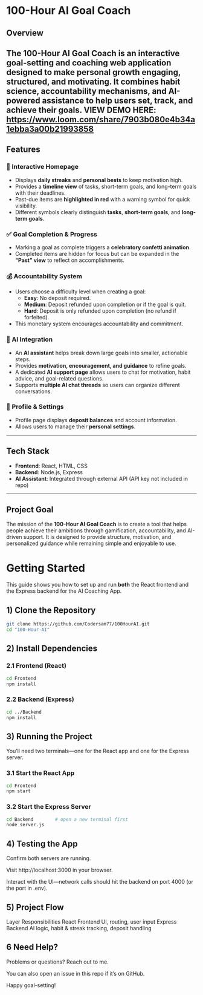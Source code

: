 # 100-Hour AI Goal Coach

## Overview
The **100-Hour AI Goal Coach** is an interactive goal-setting and coaching web application designed to make personal growth engaging, structured, and motivating. It combines habit science, accountability mechanisms, and AI-powered assistance to help users set, track, and achieve their goals.
VIEW DEMO HERE: https://www.loom.com/share/7903b080e4b34a1ebba3a00b21993858
---

## Features

### 🎯 Interactive Homepage
- Displays **daily streaks** and **personal bests** to keep motivation high.  
- Provides a **timeline view** of tasks, short-term goals, and long-term goals with their deadlines.  
- Past-due items are **highlighted in red** with a warning symbol for quick visibility.  
- Different symbols clearly distinguish **tasks**, **short-term goals**, and **long-term goals**.  

### ✅ Goal Completion & Progress
- Marking a goal as complete triggers a **celebratory confetti animation**.  
- Completed items are hidden for focus but can be expanded in the **“Past” view** to reflect on accomplishments.  

### 💰 Accountability System
- Users choose a difficulty level when creating a goal:  
  - **Easy**: No deposit required.  
  - **Medium**: Deposit refunded upon completion or if the goal is quit.  
  - **Hard**: Deposit is only refunded upon completion (no refund if forfeited).  
- This monetary system encourages accountability and commitment.  

### 🤖 AI Integration
- An **AI assistant** helps break down large goals into smaller, actionable steps.  
- Provides **motivation, encouragement, and guidance** to refine goals.  
- A dedicated **AI support page** allows users to chat for motivation, habit advice, and goal-related questions.  
- Supports **multiple AI chat threads** so users can organize different conversations.  

### 👤 Profile & Settings
- Profile page displays **deposit balances** and account information.  
- Allows users to manage their **personal settings**.  

---

## Tech Stack
- **Frontend**: React, HTML, CSS  
- **Backend**: Node.js, Express  
- **AI Assistant**: Integrated through external API (API key not included in repo)  

---

## Project Goal
The mission of the **100-Hour AI Goal Coach** is to create a tool that helps people achieve their ambitions through gamification, accountability, and AI-driven support. It is designed to provide structure, motivation, and personalized guidance while remaining simple and enjoyable to use.

# Getting Started

This guide shows you how to set up and run **both** the React frontend and the Express backend for the AI Coaching App.

## 1)  Clone the Repository

```bash
git clone https://github.com/Codersam77/100HourAI.git
cd "100-Hour-AI"

```
## 2) Install Dependencies
### 2.1 Frontend (React)
```bash
cd Frontend        
npm install
```

### 2.2 Backend (Express)
```bash
cd ../Backend     
npm install
```

## 3) Running the Project
You’ll need two terminals—one for the React app and one for the Express server.

### 3.1 Start the React App
```bash
cd Frontend        
npm start
```
### 3.2 Start the Express Server
```bash
cd Backend        # open a new terminal first
node server.js
```

## 4) Testing the App
Confirm both servers are running.

Visit http://localhost:3000 in your browser.

Interact with the UI—network calls should hit the backend on port 4000 (or the port in .env).

## 5) Project Flow
Layer	Responsibilities
React Frontend	UI, routing, user input
Express Backend	AI logic, habit & streak tracking, deposit handling

## 6 Need Help?
Problems or questions? Reach out to me.

You can also open an issue in this repo if it’s on GitHub.

Happy goal-setting!
